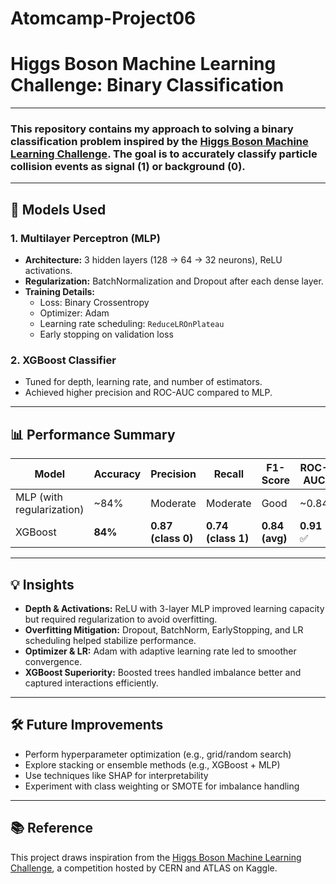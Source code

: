 # Atomcamp-Project06
# Higgs Boson Machine Learning Challenge: Binary Classification
---
### This repository contains my approach to solving a binary classification problem inspired by the [Higgs Boson Machine Learning Challenge](https://www.kaggle.com/competitions/higgs-boson). The goal is to accurately classify particle collision events as signal (1) or background (0).
---

## 🧠 Models Used

### 1. Multilayer Perceptron (MLP)
- **Architecture:** 3 hidden layers (128 → 64 → 32 neurons), ReLU activations.
- **Regularization:** BatchNormalization and Dropout after each dense layer.
- **Training Details:**
  - Loss: Binary Crossentropy
  - Optimizer: Adam
  - Learning rate scheduling: `ReduceLROnPlateau`
  - Early stopping on validation loss

### 2. XGBoost Classifier
- Tuned for depth, learning rate, and number of estimators.
- Achieved higher precision and ROC-AUC compared to MLP.

---

## 📊 Performance Summary

| Model | Accuracy | Precision | Recall | F1-Score | ROC-AUC |
|-------|----------|-----------|--------|----------|---------|
| MLP (with regularization) | ~84% | Moderate | Moderate | Good | ~0.84 |
| XGBoost | **84%** | **0.87 (class 0)** | **0.74 (class 1)** | **0.84 (avg)** | **0.91** ✅ |

---

## 💡 Insights

- **Depth & Activations:** ReLU with 3-layer MLP improved learning capacity but required regularization to avoid overfitting.
- **Overfitting Mitigation:** Dropout, BatchNorm, EarlyStopping, and LR scheduling helped stabilize performance.
- **Optimizer & LR:** Adam with adaptive learning rate led to smoother convergence.
- **XGBoost Superiority:** Boosted trees handled imbalance better and captured interactions efficiently.

---

## 🛠️ Future Improvements

- Perform hyperparameter optimization (e.g., grid/random search)
- Explore stacking or ensemble methods (e.g., XGBoost + MLP)
- Use techniques like SHAP for interpretability
- Experiment with class weighting or SMOTE for imbalance handling

---

## 📚 Reference
This project draws inspiration from the [Higgs Boson Machine Learning Challenge](https://www.kaggle.com/competitions/higgs-boson), a competition hosted by CERN and ATLAS on Kaggle.

